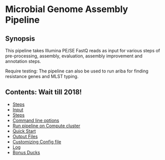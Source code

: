 # Microbial Genome Assembly Pipeline

## Synopsis

This pipeline takes Illumina PE/SE FastQ reads as input for various steps of pre-processing, assembly, evaluation, assembly improvement and annotation steps.

Require testing: The pipeline can also be used to run ariba for finding resistance genes and MLST typing.

## Contents: Wait till 2018!

- [Steps](#Steps)
- [Input](#input)
- [Steps](#steps)
- [Command line options](#command-line-options)
- [Run pipeline on Compute cluster](#run-pipeline-on-compute-cluster)
- [Quick Start](#quick-start)
- [Output Files](#output-files)
- [Customizing Config file](#customizing-config-file)
- [Log](#log)
- [Bonus Ducks](#bonus-ducks)

<!---
## Steps:

The different steps of the pipeline are cleaning of reads using [Trimmomatic](http://www.usadellab.org/cms/?page=trimmomatic), assembling clean reads using [Spades](http://bioinf.spbau.ru/spades)/[Velvet](https://www.ebi.ac.uk/~zerbino/velvet/)(not functional yet) assembler(, assembly evaluation using [Quast](http://bioinf.spbau.ru/quast), contig reordering in case reference genome provided using [ABACAS](http://abacas.sourceforge.net/) and finally annotation using [PROKKA](http://www.vicbioinformatics.com/software.prokka.shtml).

- Step 1: Pre-processing using Trimmomatic
- Step 2: Assembly using Spades/Velvet (Spades assembly steps also involves assembling the plasmids seperately)
- Step 3: Assembly evaluation using QUAST
- Step 4: Contig reordering using ABACAS and Annotation using Prokka


## Usage for single local run:

```
pipeline.py [-h] [-f1 FILE_1] [-f2 FILE_2] [-config CONFIG] [-analysis ANALYSIS_NAME] [-o OUTPUT_FOLDER] 
[-start_step START_STEP] [-end_step END_STEP] [-A ASSEMBLER] [-type TYPE] [-c CROP] [-reference REFERENCE]

Assembly pipeline for Illumina SE/PE data

optional arguments:
  -h, --help            show this help message and exit

Required arguments:
  -f1 FILE_1            Paired End file 1
  -config CONFIG        Path to Config file
  -analysis ANALYSIS_NAME
                        Unique analysis name to save the results
  -o OUTPUT_FOLDER      Output Path ending with output directory name to save
                        the results
  -start_step START_STEP
                        Provide the start step. Only 1 works for now.
  -end_step END_STEP    Provide the end step. 2/3/4 All three works
  -A ASSEMBLER          Choose the assembler to assemble the sample reads.
                        Velvet Optimiser or Spades
  -type TYPE            Type of analysis: SE or PE

Optional arguments:
  -f2 FILE_2            Paired End file 2
  -c CROP               choose crop value to crop the reads
  -reference REFERENCE  Provide a reference genome for Abacas Contig ordering
```      	

The script can be invoked at any step provided it is supplied with valid -start_step and -end-step flags. 

For example; to run only Trimmomatic on the reads:
***

```
python pipeline.py -f1 PATHtoFile1 -f2 PATHtoFile2 -o path_to_outfolder/ -start_step 1 -end_step 1 -analysis analysis_name -config path_to_config_file -type PE -A spades
```

**Note:**
***

- Before running the pipeline, Make sure the bin directory path and other tool directory path in config file are correct. More Details in section [How to set up config file?](https://github.com/alipirani88/assembly_umich/blob/master/README.md#How to set up config file) below.
- Also edit the reference genome path required for ABACAS reordering. The header name for Reference fasta file should be provided with reference parameter.
- Input file format: Either fastq or gzipped fastq
- Output Directory: Pipeline creates output folder for saving the results. -o option expects path where the output directory is required to be created.
- Assembler: -A option expects the name of assembler. Either Spades or Velvet. (Velvet is not tested)
 
**How to set up config file?**
***

The config file used for this pipeline is a YAML type file containing specific details such as path to your bin directory, tools and reference fasta file, parameters used for each tools and other system details.

This config file makes it easy to control various parameters used in the entire pipeline for different tools in a single file. An example config file is included in the project.

The path to your bin directory where all the tools required for this pipeline are installed should be specified under the section [bin_path] and variable 'binbase'.

```
[bin_path]
binbase = /home/apirani/bin/assembly_umich/bin/
```
Change the '_bin' variable under each tool section accordingly to the folder name of each tool. e.g: If trimmomatic was installed in a bin directory specified under bin_path section by the name 'Trimmomatic', then the variable 'trimmomatic_bin' should be changed to '/Trimmomatic/' 

```
[Trimmomatic]
trimmomatic_bin = /Trimmomatic/
```

In a similar fashion, the reference genome can be specified in the following way:

```
[KPNIH1]
ref_name = KPNIH1.fasta
ref_path = /home/apirani/bin/assembly_umich/bin/reference/KPNIH1/
```

Here, the main header section [KPNIH1] represents the title for the reference genome. This title is required with the parameter -reference while running the pipeline for contig reordering step. 'ref_name' is the reference fasta filename saved under the path/dir 'ref_path'

-->
